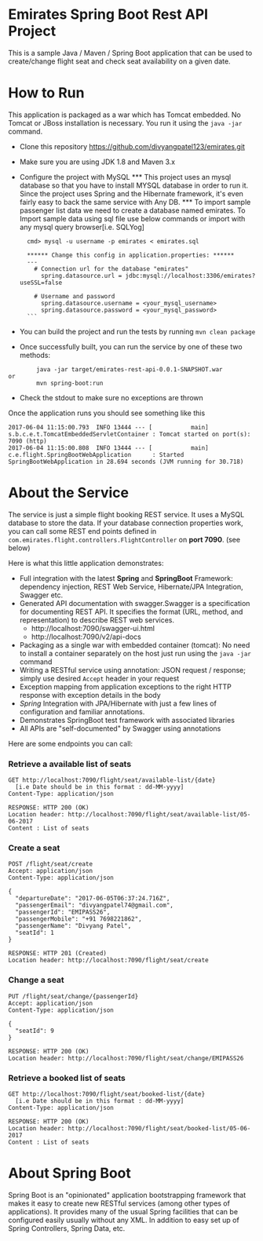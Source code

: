 # Emirates Spring Boot Rest API Project

This is a sample Java / Maven / Spring Boot application that can be used to create/change flight seat and check seat availability on a given date.

# How to Run

This application is packaged as a war which has Tomcat embedded. No Tomcat or JBoss installation is necessary. You run it using the ```java -jar``` command.

* Clone this repository 
	https://github.com/divyangpatel123/emirates.git	
* Make sure you are using JDK 1.8 and Maven 3.x
* Configure the project with MySQL
    *** This project uses an mysql database so that you have to install MYSQL database in order to run it. Since the project uses Spring and the   	   		Hibernate framework, it's even fairly easy to back the same service with Any DB. 
    *** To import sample passenger list data we need to create a database named emirates. To Import sample data using sql file use below commands or 	   		import with any mysql query browser[i.e. SQLYog]
    	
    	cmd> mysql -u username -p emirates < emirates.sql 
		
		****** Change this config in application.properties: ******
		---
		  # Connection url for the database "emirates"
			spring.datasource.url = jdbc:mysql://localhost:3306/emirates?useSSL=false
		
		  # Username and password
			spring.datasource.username = <your_mysql_username>
			spring.datasource.password = <your_mysql_password>
		```
* You can build the project and run the tests by running ```mvn clean package```
* Once successfully built, you can run the service by one of these two methods:
```
        java -jar target/emirates-rest-api-0.0.1-SNAPSHOT.war
or
        mvn spring-boot:run
```
* Check the stdout to make sure no exceptions are thrown

Once the application runs you should see something like this

```
2017-06-04 11:15:00.793  INFO 13444 --- [           main] s.b.c.e.t.TomcatEmbeddedServletContainer : Tomcat started on port(s): 7090 (http)
2017-06-04 11:15:00.808  INFO 13444 --- [           main] c.e.flight.SpringBootWebApplication      : Started SpringBootWebApplication in 28.694 seconds (JVM running for 30.718)
```

# About the Service

The service is just a simple flight booking REST service. It uses a MySQL database to store the data. If your database connection properties work, you can call some REST end points defined in ```com.emirates.flight.controllers.FlightController``` on **port 7090**. (see below)
 
Here is what this little application demonstrates: 

* Full integration with the latest **Spring** and **SpringBoot** Framework: dependency injection, REST Web Service, Hibernate/JPA Integration, Swagger etc.
* Generated API documentation with swagger.Swagger is a specification for documenting REST API. It specifies the format (URL, method, and representation) to describe REST web services.
	- http://localhost:7090/swagger-ui.html 
	- http://localhost:7090/v2/api-docs
* Packaging as a single war with embedded container (tomcat): No need to install a container separately on the host just run using the ``java -jar`` command
* Writing a RESTful service using annotation: JSON request / response; simply use desired ``Accept`` header in your request
* Exception mapping from application exceptions to the right HTTP response with exception details in the body
* *Spring* Integration with JPA/Hibernate with just a few lines of configuration and familiar annotations. 
* Demonstrates SpringBoot test framework with associated libraries
* All APIs are "self-documented" by Swagger using annotations 

Here are some endpoints you can call:

### Retrieve a available list of seats

```
GET http://localhost:7090/flight/seat/available-list/{date}
  [i.e Date should be in this format : dd-MM-yyyy]
Content-Type: application/json

RESPONSE: HTTP 200 (OK)
Location header: http://localhost:7090/flight/seat/available-list/05-06-2017
Content : List of seats 
```

### Create a seat

```
POST /flight/seat/create
Accept: application/json
Content-Type: application/json

{
  "departureDate": "2017-06-05T06:37:24.716Z",
  "passengerEmail": "divyangpatel74@gmail.com",
  "passengerId": "EMIPASS26",
  "passengerMobile": "+91 7698221862",
  "passengerName": "Divyang Patel",
  "seatId": 1
}

RESPONSE: HTTP 201 (Created)
Location header: http://localhost:7090/flight/seat/create
```
### Change a seat

```
PUT /flight/seat/change/{passengerId}
Accept: application/json
Content-Type: application/json

{
  "seatId": 9
}

RESPONSE: HTTP 200 (OK)
Location header: http://localhost:7090/flight/seat/change/EMIPASS26
```

### Retrieve a booked list of seats

```
GET http://localhost:7090/flight/seat/booked-list/{date}
  [i.e Date should be in this format : dd-MM-yyyy]
Content-Type: application/json

RESPONSE: HTTP 200 (OK)
Location header: http://localhost:7090/flight/seat/booked-list/05-06-2017
Content : List of seats 
```

# About Spring Boot

Spring Boot is an "opinionated" application bootstrapping framework that makes it easy to create new RESTful services (among other types of applications). It provides many of the usual Spring facilities that can be configured easily usually without any XML. In addition to easy set up of Spring Controllers, Spring Data, etc.



